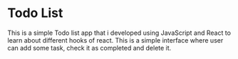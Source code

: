 # Todo List

This is a simple Todo list app that i developed using JavaScript and React to learn about different hooks of
react. This is a simple interface where user can add some task, check it as completed and delete it. 
